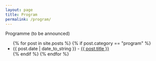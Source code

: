 ```yaml
---
layout: page
title: Program
permalink: /program/
---
```

Programme (to be announced)
<div id="posts">
  <ul>
    {% for post in site.posts %}
	{% if post.category == "program" %}
      <li><span>{{ post.date | date_to_string }}</span> - <a href="{{ site.baseurl }}{{ post.url }}">{{ post.title }}</a></li>
	{% endif %}    
{% endfor %}
  </ul>
</div>
